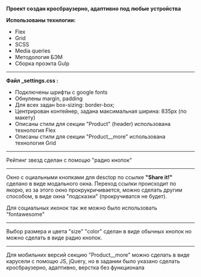 **Проект создан кросбраузерно, адаптивно под любые устройства**

**Использованы технлогии:**
* Flex
* Grid
* SCSS
* Media queries
* Методология БЭМ
* Сборка проэкта Gulp
***

**Файл _settings.css :**
* Подключены шрифты с google fonts
* Обнулены margin, padding
* Для всех задан box-sizing: border-box;
* Центрирован контейнер, задана максимальная ширина: 835px (по макету)
* Описаны стили для секции "Product" (header) использована технология Flex
* Описаны стили для секции "Product__more" использована технология Grid
***
Рейтинг звезд сделан с помощю "радио кнопок"
***
Окно с оциальными кнопками для desctop по ссылке **"Share it!"** сделано в виде модального окна. Переход ссылки происходит по якорю, из за этого окно прокрукричивается, можно сделать другим способом, в виде окна "подсказки" (прокручиватся не будет).

Для социальных иконок так же можно было использовать "fontawesome"
***
Выбор размера и цвета "size" "color" сделан в виде обычных кнопок но можно сделать в виде радио кнопок. 
***
Для мобильних версий секцию "Product__more" можно сделать в виде карусели с помощю JS, jQuery, но в задании было указано сделать кросбраузерно, адаптивно, верстка без функционала